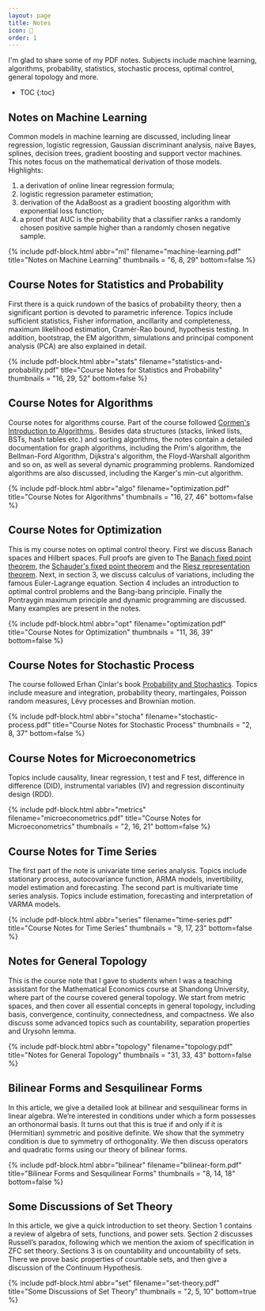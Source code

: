 ```yaml
---
layout: page
title: Notes
icon: 📕
order: 1
---
```


I'm glad to share some of my PDF notes. Subjects include machine learning, algorithms, probability, statistics, stochastic process, optimal control, general topology and more.

* TOC
{:toc}

## Notes on Machine Learning

Common models in machine learning are discussed, including linear regression, logistic regression, Gaussian discriminant analysis, naive Bayes, splines, decision trees, gradient boosting and support vector machines. This notes focus on the mathematical derivation of those models. Highlights:
1. a derivation of online linear regression formula;
2. logistic regression parameter estimation;
3. derivation of the AdaBoost as a gradient boosting algorithm with exponential loss function;
4. a proof that AUC is the probability that a classifier ranks a randomly chosen
positive sample higher than a randomly chosen negative sample.

{% include pdf-block.html abbr="ml"
                          filename="machine-learning.pdf" 
                          title="Notes on Machine Learning"
                          thumbnails = "6, 8, 29"
                          bottom=false
                          %}

## Course Notes for Statistics and Probability

First there is a quick rundown of the basics of probability theory, then a significant portion is devoted to parametric inference. Topics include sufficient statistics, Fisher information, ancillarity and completeness, maximum likelihood estimation, Cramér-Rao bound, hypothesis testing. In addition, bootstrap, the EM algorithm, simulations and principal component analysis (PCA) are also explained in detail.

{% include pdf-block.html abbr="stats"
                          filename="statistics-and-probability.pdf" 
                          title="Course Notes for Statistics and Probability"
                          thumbnails = "16, 29, 52"
                          bottom=false
                          %}

## Course Notes for Algorithms

Course notes for algorithms course. Part of the course followed [Cormen's Introduction to Algorithms ](https://mitpress.mit.edu/books/introduction-algorithms-third-edition). Besides data structures (stacks, linked lists, BSTs, hash tables etc.) and sorting algorithms, the notes contain a detailed documentation for graph algorithms, including the Prim's algorithm, the Bellman-Ford Algorithm, Dijkstra's algorithm, the Floyd-Warshall algorithm and so on, as well as several dynamic programming problems. Randomized algorithms are also discussed, including the Karger's min-cut algorithm.

{% include pdf-block.html abbr="algo"
                          filename="optimization.pdf" 
                          title="Course Notes for Algorithms"
                          thumbnails = "16, 27, 46"
                          bottom=false
                          %}

## Course Notes for Optimization

This is my course notes on optimal control theory. First we discuss Banach spaces and Hilbert spaces. Full proofs are given to The [Banach fixed point theorem](https://en.wikipedia.org/wiki/Banach_fixed-point_theorem), the [Schauder's fixed point theorem](https://en.wikipedia.org/wiki/Schauder_fixed-point_theorem) and the [Riesz representation theorem](https://en.wikipedia.org/wiki/Riesz_representation_theorem). Next, in section 3, we discuss calculus of variations, including the famous Euler-Lagrange equation. Section 4 includes an introduction to optimal control problems and the Bang-bang principle. Finally the Pontraygin maximum principle and dynamic programming are discussed. Many examples are present in the notes.

{% include pdf-block.html abbr="opt"
                          filename="optimization.pdf" 
                          title="Course Notes for Optimization"
                          thumbnails = "11, 36, 39"
                          bottom=false
                          %}


## Course Notes for Stochastic Process

The course followed Erhan Çinlar's book [Probability and Stochastics](https://link.springer.com/book/10.1007/978-0-387-87859-1). Topics include measure and integration, probability theory, martingales, Poisson random measures, Lévy processes and Brownian motion.

{% include pdf-block.html abbr="stocha"
                          filename="stochastic-process.pdf" 
                          title="Course Notes for Stochastic Process"
                          thumbnails = "2, 8, 37"
                          bottom=false
                          %}

## Course Notes for Microeconometrics

Topics include causality, linear regression, t test and F test, difference in difference (DID), instrumental variables (IV) and regression discontinuity design (RDD).

{% include pdf-block.html abbr="metrics"
                          filename="microeconometrics.pdf" 
                          title="Course Notes for Microeconometrics"
                          thumbnails = "2, 16, 21"
                          bottom=false
                          %}

## Course Notes for Time Series

The first part of the note is univariate time series analysis. Topics include stationary process, autocovariance function, ARMA models, invertibility, model estimation and forecasting. The second part is multivariate time series analysis. Topics include estimation, forecasting and interpretation of VARMA models.

{% include pdf-block.html abbr="series"
                          filename="time-series.pdf" 
                          title="Course Notes for Time Series"
                          thumbnails = "9, 17, 23"
                          bottom=false
                          %}

## Notes for General Topology

This is the course note that I gave to students when I was a teaching assistant for the Mathematical Economics course at Shandong University, where part of the course covered general topology. We start from metric spaces, and then cover all essential concepts in general topology, including basis, convergence, continuity, connectedness, and compactness. We also discuss some advanced topics such as countability, separation properties and Urysohn lemma.

{% include pdf-block.html abbr="topology"
                          filename="topology.pdf" 
                          title="Notes for General Topology"
                          thumbnails = "31, 33, 43"
                          bottom=false
                          %}


## Bilinear Forms and Sesquilinear Forms

In this article, we give a detailed look at bilinear and sesquilinear forms in linear algebra. We’re interested in conditions under which a form possesses an orthonormal basis. It turns out that this is true if and only if it is (Hermitian) symmetric and positive definite. We show that the symmetry condition is due to symmetry of orthogonality. We then discuss operators and quadratic forms using our theory of bilinear forms.

{% include pdf-block.html abbr="bilinear"
                          filename="bilinear-form.pdf" 
                          title="Bilinear Forms and Sesquilinear Forms"
                          thumbnails = "8, 14, 18"
                          bottom=false
                          %}

## Some Discussions of Set Theory

In this article,  we give a quick introduction to set theory. Section 1 contains a review of algebra of sets, functions, and power sets. Section 2 discusses Russell’s paradox, following which we mention the axiom of specification in ZFC set theory. Sections 3 is on countability and uncountability of sets. There we prove basic properties of countable sets, and then give a discussion of the Continuum Hypothesis.

{% include pdf-block.html abbr="set"
                          filename="set-theory.pdf" 
                          title="Some Discussions of Set Theory"
                          thumbnails = "2, 5, 10"
                          bottom=true
                          %}